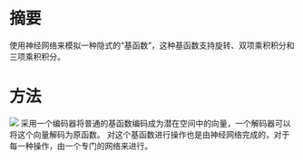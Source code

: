 # 摘要
使用神经网络来模拟一种隐式的“基函数”，这种基函数支持旋转、双项乘积积分和三项乘积积分。

# 方法
![](11.PNG)
采用一个编码器将普通的基函数编码成为潜在空间中的向量，一个解码器可以将这个向量解码为原函数。
对这个基函数进行操作也是由神经网络完成的，对于每一种操作，由一个专门的网络来进行。